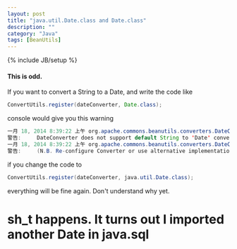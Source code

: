 ```yaml
---
layout: post
title: "java.util.Date.class and Date.class"
description: ""
category: "Java"
tags: [BeanUtils]
---
```

{% include JB/setup %}
#### This is odd.
If you want to convert a String to a Date, and write the code like
```java
ConvertUtils.register(dateConverter, Date.class);
```

console would give you this warning
```java
一月 18, 2014 8:39:22 上午 org.apache.commons.beanutils.converters.DateConverter toDate
警告:     DateConverter does not support default String to 'Date' conversion.
一月 18, 2014 8:39:22 上午 org.apache.commons.beanutils.converters.DateConverter toDate
警告:     (N.B. Re-configure Converter or use alternative implementation)
```

if you change the code to
```java
ConvertUtils.register(dateConverter, java.util.Date.class);
```

everything will be fine again.
Don't understand why yet.

# sh_t happens. It turns out I imported another Date in java.sql
